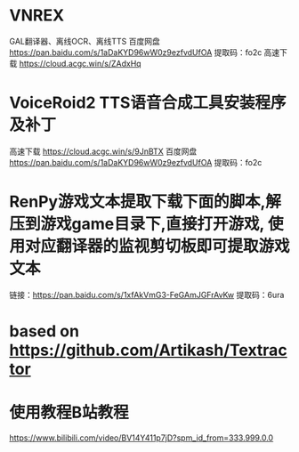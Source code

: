 # VNREX
GAL翻译器、离线OCR、离线TTS
百度网盘 https://pan.baidu.com/s/1aDaKYD96wW0z9ezfvdUfOA 提取码：fo2c
高速下载 https://cloud.acgc.win/s/ZAdxHq 
# VoiceRoid2 TTS语音合成工具安装程序及补丁
高速下载 https://cloud.acgc.win/s/9JnBTX
百度网盘   https://pan.baidu.com/s/1aDaKYD96wW0z9ezfvdUfOA   提取码：fo2c
# RenPy游戏文本提取下载下面的脚本,解压到游戏game目录下,直接打开游戏, 使用对应翻译器的监视剪切板即可提取游戏文本
链接：https://pan.baidu.com/s/1xfAkVmG3-FeGAmJGFrAvKw 
提取码：6ura

# based on https://github.com/Artikash/Textractor

# 使用教程B站教程
https://www.bilibili.com/video/BV14Y411p7jD?spm_id_from=333.999.0.0
